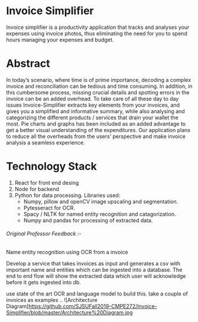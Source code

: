 # Invoice Simplifier
Invoice simplifier is a productivity application that tracks and analyses your expenses using invoice photos, thus eliminating the need for you to spend hours managing your expenses and budget.

# Abstract
In today’s scenario, where time is of prime importance, decoding a complex invoice and reconciliation can be tedious and time consuming. In addition, in this cumbersome process, missing crucial details and spotting errors in the invoice can be an added overhead. To take care of all these day to day issues Invoice-Simplifier extracts key elements from your invoices, and gives you a simplified and informative summary, while also analysing and categorizing the different products / services that drain your wallet the most. Pie charts and graphs has been included as an added advantage to get a better visual understanding of the expenditures. Our application plans to reduce all the overheads from the users’ perspective and make invoice analysis a seamless experience. 

# Technology Stack
1. React for front end desing
2. Node for backend
3. Python for data processing. Libraries used:
    * Numpy, pillow and openCV image upscaling and segmentation.
    * Pytesseract for OCR.
    * Spacy / NLTK for named entity recognition and catagorization.
    * Numpy and pandas for processing of extracted data.
    
###### Original Professor Feedback :-
Name entity recognition using OCR from a invoice

Develop a service that takes invoices as input and generates a csv with important name and entities which can be ingested into a database. The end to end flow will show the extracted data which user will acknowledge before it gets ingested into db.

use state of the art OCR and language model to build this. take a couple of invoices as examples ..
![Architecture Diagram]https://github.com/SJSUFall2019-CMPE272/Invoice-Simplifier/blob/master/Architecture%20Diagram.jpg
